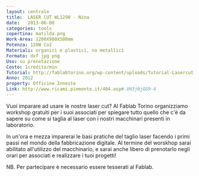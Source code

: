 ```yaml
---
layout: centrale
title:  LASER CUT WL1290 - Nina
date:   2013-06-08
categories: tools
copertina: matilda.png
Work-Area: 1200X900X500mm
Potenza: 120W Co2
Materiali: organici e plastici, no metallici
Formato: dxf jpg png
Uso: su prenotazione
Costo: 1credito/min
Tutorial: http://fablabtorino.org/wp-content/uploads/Tutorial-Lasercut.pdf
Anno: 2012
property: Officine Innesto
Link: http://www.ricami.piemonte.it/404.asp#.VH3j0jGG9-4
---
```


Vuoi imparare ad usare le nostre laser cut? Al Fablab Torino organizziamo workshop gratuiti per i suoi associati per spiegare tutto quello che c'è da sapere su come si taglia al laser con i nostri macchinari presenti in laboratorio.
<!--more-->
In un'ora e mezza imparerai le basi pratiche del taglio laser facendo i primi passi nel mondo della fabbricazione digitale. Al termine del worskhop sarai abilitato all'utilizzo del macchinario, e sarai anche libero di prenotarlo negli orari per associati e realizzare i tuoi progetti!

NB. Per partecipare è necessario essere tesserati al Fablab.
